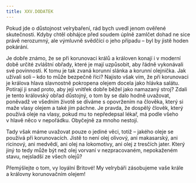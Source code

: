 ```yaml
---
title: XXV.DODATEK
---
```


Pokud jde o důstojnost velrybaření, rád bych uvedl jenom ověřené skutečnosti. Kdyby chtěl obhájce před soudem úplně zamlčet dohad ne sice právě nerozumný, ale výmluvně svědčící o jeho případu – byl by jistě hoden pokárání.

Je dobře známo, že se při korunovaci králů a královen konají i v moderní době určité zvláštní obřady, které je mají uzpůsobit, aby řádně vykonávali své povinnosti. K tomu je tak zvaná korunní slánka a korunní olejnička. Jak užívali soli – kdo to může bezpečně říci? Najisto však vím, že při korunovaci je králova hlava slavnostně pokropena olejem docela jako hlávka salátu. Potírají ji snad proto, aby její vnitřek dobře běžel jako namazaný stroj? Zdali je tento královský obřad důstojný, o tom by se dalo hodně uvažovat, poněvadž ve všedním životě se díváme s opovržením na člověka, který si maže vlasy olejem a také jím páchne. Je pravda, že dospělý člověk, který používá oleje na vlasy, pokud mu to nepředepsal lékař, má podle všeho v hlavě něco v nepořádku. Obyčejně za mnoho nestojí.

Tady však máme uvažovat pouze o jediné věci, totiž – jakého oleje se používá při korunovacích. Jistě to není olej olivový, ani makasarský, ani ricinový, ani medvědí, ani olej na lokomotivy, ani olej z tresčích jater. Který jiný to tedy může být než olej vorvaní v nezpracovaném, nepokaženém stavu, nejsladší ze všech olejů?

Přemýšlejte o tom, vy loyální Britové! My velrybáři zásobujeme vaše krále a královny korunovačním olejem!
